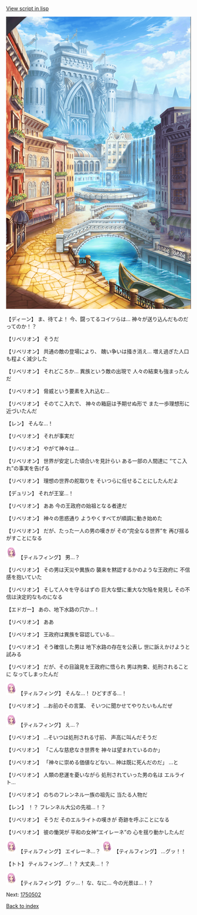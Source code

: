 [View script in lisp](../scripts/1750402.txt)

![006_town.png](../images/backgrounds/006_town.png)

【ディーン】
ま、待てよ！
今、闘ってるコイツらは…
神々が送り込んだものだってのか！？

【リベリオン】
そうだ

【リベリオン】
共通の敵の登場により、
醜い争いは掻き消え…
増え過ぎた人口も程よく減少した

【リベリオン】
それどころか…
異族という敵の出現で
人々の結束も強まったんだ

【リベリオン】
脅威という要素を入れ込む…

【リベリオン】
そのてこ入れで、
神々の箱庭は予期せぬ形で
また一歩理想形に近づいたんだ

【レン】
そんな…！

【リベリオン】
それが事実だ

【リベリオン】
やがて神々は…

【リベリオン】
世界が安定した頃合いを見計らい
ある一部の人間達に
“てこ入れ”の事実を告げる

【リベリオン】
理想の世界の舵取りを
そいつらに任せることにしたんだよ

【デュリン】
それが王室…！

【リベリオン】
ああ
今の王政府の始祖となる者達だ

【リベリオン】
神々の思惑通り
ようやくすべてが順調に動き始めた

【リベリオン】
だが、たった一人の男の嘆きが
その“完全なる世界”を
再び揺るがすことになる

<img src="../images/units/101411.png" alt="101411.png" height="34"/>
【ティルフィング】
男…？

【リベリオン】
その男は天災や異族の
襲来を黙認するかのような王政府に
不信感を抱いていた

【リベリオン】
そして人々を守るはずの
巨大な壁に重大な欠陥を発見し
その不信は決定的なものになる

【エドガー】
あの、地下水路の穴か…！

【リベリオン】
ああ

【リベリオン】
王政府は異族を容認している…

【リベリオン】
そう確信した男は
地下水路の存在を公表し
世に訴えかけようと試みる

【リベリオン】
だが、その目論見を王政府に悟られ
男は拘束、処刑されることに
なってしまったんだ

<img src="../images/units/101411.png" alt="101411.png" height="34"/>
【ティルフィング】
そんな…！
ひどすぎる…！

【リベリオン】
…お前のその言葉、
そいつに聞かせてやりたいもんだぜ

<img src="../images/units/101411.png" alt="101411.png" height="34"/>
【ティルフィング】
え…？

【リベリオン】
…そいつは処刑される寸前、
声高に叫んだそうだ

【リベリオン】
「こんな慈悲なき世界を
神々は望まれているのか」

【リベリオン】
「神々に崇める価値などない…
神は既に死んだのだ」
…と

【リベリオン】
人類の悲運を憂いながら
処刑されていった男の名は
エルライト…

【リベリオン】
のちのフレンネル一族の祖先に
当たる人物だ

【レン】
！？
フレンネル大公の先祖…！？

【リベリオン】
そうだ
そのエルライトの嘆きが
奇跡を呼ぶことになる

【リベリオン】
彼の慟哭が
平和の女神“エイレーネ”の
心を揺り動かしたんだ

<img src="../images/units/101411.png" alt="101411.png" height="34"/>
【ティルフィング】
エイレーネ…？

<img src="../images/units/101411.png" alt="101411.png" height="34"/>
【ティルフィング】
…グッ！！

【トト】
ティルフィング…！？
大丈夫…！？

<img src="../images/units/101411.png" alt="101411.png" height="34"/>
【ティルフィング】
グッ…！
な、なに…
今の光景は…！？

Next: [1750502](1750502.md)

[Back to index](index.md)
